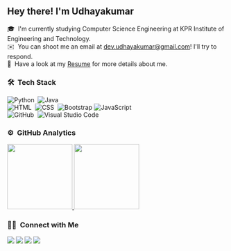 

<h2>Hey there! I'm Udhayakumar</h2>

🎓 &nbsp;I'm currently studying Computer Science Engineering at KPR Institute of Engineering and Technology.\
✉️ &nbsp;You can shoot me an email at dev.udhayakumar@gmail.com! I'll try to respond.\
📄 &nbsp;Have a look at my [Resume](https://drive.google.com/file/d/1KnIaJdtu-YmgH2nJzAMh3QXkqUnAQxNa/view?usp=sharing) for more details about me.



### 🛠 &nbsp;Tech Stack

![Python](https://img.shields.io/badge/-Python-05122A?style=flat&logo=python)&nbsp;
![Java](https://img.shields.io/badge/-Java-05122A?style=flat&logo=Java&logoColor=FFA518)&nbsp;\
![HTML](https://img.shields.io/badge/-HTML-05122A?style=flat&logo=HTML5)&nbsp;
![CSS](https://img.shields.io/badge/-CSS-05122A?style=flat&logo=CSS3&logoColor=1572B6)&nbsp;
![Bootstrap](https://img.shields.io/badge/-Bootstrap-05122A?style=flat&logo=bootstrap&logoColor=563D7C)
![JavaScript](https://img.shields.io/badge/-JavaScript-05122A?style=flat&logo=javascript)&nbsp;\
![GitHub](https://img.shields.io/badge/-GitHub-05122A?style=flat&logo=github)&nbsp;
![Visual Studio Code](https://img.shields.io/badge/-Visual%20Studio%20Code-05122A?style=flat&logo=visual-studio-code&logoColor=007ACC)&nbsp;



### ⚙️ &nbsp;GitHub Analytics

<p align="left">
<a href="https://github.com/udhay5021">
  <img height="150em" src="https://github-readme-stats-eight-theta.vercel.app/api?username=udhay5021&show_icons=true&theme=algolia&include_all_commits=true&count_private=true"/>
  <img height="150em" src="https://github-readme-stats-eight-theta.vercel.app/api/top-langs/?username=udhay5021&layout=compact&langs_count=8&theme=algolia"/>
</a>
</p>

### 🤝🏻 &nbsp;Connect with Me

<p align="left">
<a href="https://www.linkedin.com/in/udhayakumar-t-a0a782191/"><img src="https://img.shields.io/badge/-Udhayakumar-0077B5?style=flat&logo=Linkedin&logoColor=white"/></a>
<a href="mailto:dev.udhayakumar@gmail.com"><img src="https://img.shields.io/badge/-dev.udhayakumar-D14836?style=flat&logo=Gmail&logoColor=white"/></a>
<a href="https://www.instagram.com/udhay_5021/"><img src="https://img.shields.io/badge/-@udhay_5021-E4405F?style=flat&logo=Instagram&logoColor=white"/></a>
<a href="https://twitter.com/udhay_5021"><img src="https://img.shields.io/badge/-@udhay_5021-1877F2?style=flat&logo=twitter&logoColor=white"/></a>
</p>
